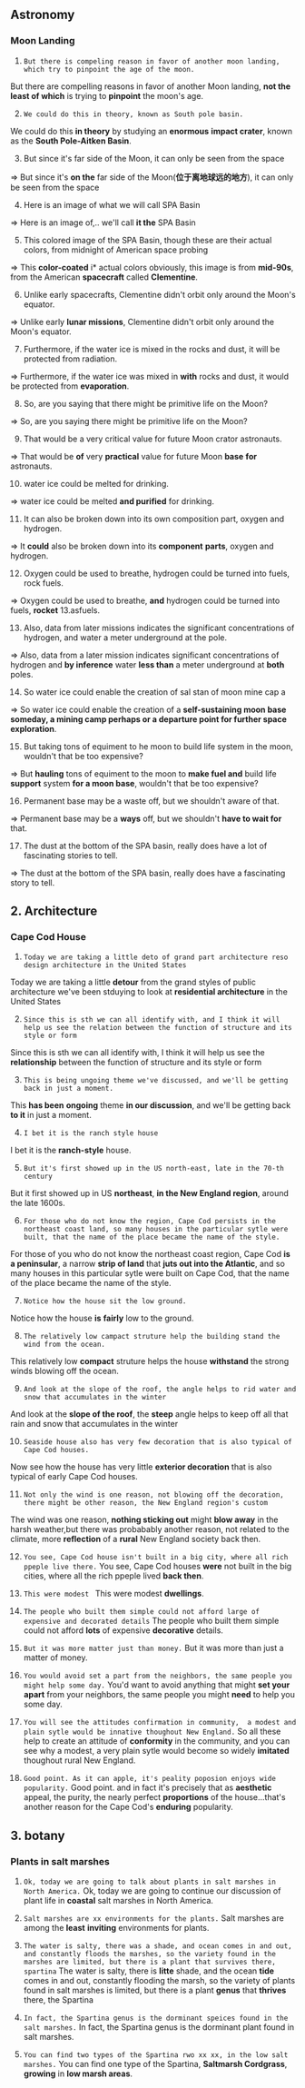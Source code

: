 ## Astronomy
### Moon Landing
1. `But there is compeling reason in favor of another moon landing, which try to pinpoint the age of the moon.`

But there are compelling reasons in favor of another Moon landing, **not the least of which** is trying to **pinpoint** the moon's age.

2. `We could do this in theory, known as South pole basin.`

We could do this **in theory** by studying an **enormous** **impact crater**, known as the **South Pole-Aitken Basin**.

3. But since it's far side of the Moon, it can only be seen from the space

=> But since it's **on the** far side of the Moon(**位于离地球远的地方**), it can only be seen from the space

4. Here is an image of what we will call SPA Basin

=> Here is an image of,.. we'll call **it the** SPA Basin

5. This colored image of the SPA Basin, though these are their actual colors, from midnight of American space probing 

=> This **color-coated** i* actual colors obviously, this image is from **mid-90s**, from the American **spacecraft** called **Clementine**. 

6. Unlike early spacecrafts, Clementine didn't orbit only around the Moon's equator.

=> Unlike early **lunar missions**, Clementine didn't orbit only around the Moon's equator.


7. Furthermore, if the water ice is mixed in the rocks and dust, it will be protected from radiation.

=> Furthermore, if the water ice was mixed in **with** rocks and dust, it would be protected from **evaporation**.


8. So, are you saying that there might be primitive life on the Moon?

=> So, are you saying there might be primitive life on the Moon?


9. That would be a very critical value for future Moon crator astronauts.

=> That would be **of** very **practical** value for future Moon **base** **for** astronauts.


10. water ice could be melted for drinking.

=> water ice could be melted **and purified** for drinking.

11. It can also be broken down into its own composition part, oxygen and hydrogen.

=> It **could** also be broken down into its **component** **parts**, oxygen and hydrogen.

12. Oxygen could be used to breathe, hydrogen could be turned into fuels, rock fuels.

=> Oxygen could be used to breathe, **and** hydrogen could be turned into fuels, **rocket** 13.asfuels.

13. Also, data from later missions indicates the significant concentrations of hydrogen, and water a meter underground at the pole.

=> Also, data from a later mission indicates significant concentrations of hydrogen and **by inference** water **less than** a meter underground at **both** poles.


14. So water ice could enable the creation of sal stan of moon mine cap a 


=> So water ice could enable the creation of a **self-sustaining moon base someday, a mining camp perhaps or a departure point for further space exploration**.


15. But taking tons of equiment to he moon to build life system in the moon, wouldn't that be too expensive?

=> But **hauling** tons of equiment to the moon to **make fuel and** build life **support** system **for a moon base**, wouldn't that be too expensive?

16. Permanent base may be a waste off, but we shouldn't aware of that.

=> Permanent base may be a **ways** off, but we shouldn't **have to wait for** that. 


17. The dust at the bottom of the SPA basin, really does have a lot of fascinating stories to tell.

=> The dust at the bottom of the SPA basin, really does have a fascinating story to tell.



## 2. Architecture
### Cape Cod House
1. `Today we are taking a little deto of grand part architecture reso design architecture in the United States`

Today we are taking a little **detour** from the grand styles of public architecture we've been stduying to look at **residential architecture** in the United States

2. `Since this is sth we can all identify with, and I think it will help us see the relation between the function of structure and its style or form`

Since this is sth we can all identify with, I think it will help us see the **relationship** between the function of structure and its style or form



3. `This is being ungoing theme we've discussed, and we'll be getting back in just a moment.`

This **has been** **ongoing** theme **in our discussion**, and we'll be getting back **to it** in just a moment.



4. `I bet it is the ranch style house`

I bet it is the **ranch-style** house.


5. `But it's first showed up in the US north-east, late in the 70-th century`

But it first showed up in US **northeast**, **in the New England region**, around the late 1600s.

6. `For those who do not know the region, Cape Cod persists in the northeast coast land, so many houses in the particular sytle were built, that the name of the place became the name of the style.`


For those of you who do not know the northeast coast region, Cape Cod **is a peninsular**, a narrow **strip of land** that **juts out into the Atlantic**, and so many houses in this particular sytle were built on Cape Cod, that the name of the place became the name of the style.


7. `Notice how the house sit the low ground.`

Notice how the house **is** **fairly** low to the ground.

8. `The relatively low campact struture help the building stand the wind from the ocean.`

This relatively low **compact** struture helps the house **withstand** the strong winds blowing off the ocean.

9. `And look at the slope of the roof, the angle helps to rid water and snow that accumulates in the winter`

And look at the **slope of the roof**, the **steep** angle helps to keep off all that rain and snow that accumulates in the winter


10. `Seaside house also has very few decoration that is also typical of Cape Cod houses.`

Now see how the house has very little **exterior decoration** that is also typical of early Cape Cod houses.

11. `Not only the wind is one reason, not blowing off the decoration, there might be other reason, the New England region's custom`

The wind was one reason, **nothing sticking out** might **blow away** in the harsh weather,but there was probabably another reason, not related to the climate, more **reflection** of a **rural** New England society back then.

12. `You see, Cape Cod house isn't built in a big city, where all rich ppeple live there.`
You see, Cape Cod houses **were** not built in the big cities, where all the rich ppeple lived **back then**.

13. `This were modest `
This were modest **dwellings**.

14. `The people who built them simple could not afford large of expensive and decorated details`
The people who built them simple could not afford **lots** of expensive **decorative** details.

15. `But it was more matter just than money.`
But it was more than just a matter of money.

16. `You would avoid set a part from the neighbors, the same people you might help some day.`
You'd want to avoid anything that might **set your apart** from your neighbors, the same people you might **need** to help you some day.

17. `You will see the attitudes confirmation in community,  a modest and plain sytle would be innative thoughout New England.`
So all these help to create an attitude of **conformity** in the community, and you can see why a modest, a very plain sytle would become so widely **imitated** thoughout rural New England.

18. `Good point. As it can apple, it's peality poposion enjoys wide popularity.`
Good point. and in fact it's precisely that as **aesthetic** appeal, the purity, the nearly perfect **proportions** of the house...that's another reason for the Cape Cod's **enduring** popularity.



## 3. botany
### Plants in salt marshes
1. `Ok, today we are going to talk about plants in salt marshes in North America.`
Ok, today we are going to continue our discussion of plant life in **coastal** salt marshes in North America.


2. `Salt marshes are xx environments for the plants.`
Salt marshes are among the **least** **inviting** environments for plants.


3. `The water is salty, there was a shade, and ocean comes in and out, and constantly floods the marshes, so the variety found in the marshes are limited, but there is a plant that survives there, spartina`
The water is salty, there is **litte** shade, and the ocean **tide** comes in and out, constantly flooding the marsh, so the variety of plants found in salt marshes is limited, but there is a plant **genus** that **thrives** there, the Spartina


4. `In fact, the Spartina genus is the dorminant speices found in the salt marshes.`
In fact, the Spartina genus is the dorminant plant found in salt marshes.



5. `You can find two types of the Spartina rwo xx xx, in the low salt marshes.`
You can find one type of the Spartina, **Saltmarsh Cordgrass**, **growing** in **low marsh areas**.















